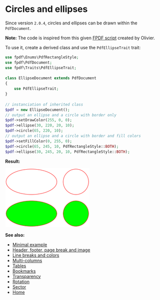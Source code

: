 # Circles and ellipses

Since version `2.0.4`, circles and ellipses can be drawn within
the `PdfDocument`.

**Note:** The code is inspired from this given
[FPDF script](http://www.fpdf.org/en/script/script6.php) created by Olivier.

To use it, create a derived class and use the `PdfEllipseTrait` trait:

```php
use fpdf\Enums\PdfRectangleStyle;
use fpdf\PdfDocument;
use fpdf\Traits\PdfEllipseTrait;

class EllipseDocument extends PdfDocument
{
    use PdfEllipseTrait;
}

// instanciation of inherited class
$pdf = new EllipseDocument();
// output an ellipse and a circle with border only
$pdf->setDrawColor(255, 0, 0);
$pdf->ellipse(30, 220, 20, 10);
$pdf->circle(65, 220, 10);
// output an ellipse and a circle with border and fill colors
$pdf->setFillColor(0, 255, 0);
$pdf->circle(65, 245, 10, PdfRectangleStyle::BOTH);
$pdf->ellipse(30, 245, 20, 10, PdfRectangleStyle::BOTH);
```

**Result:**

![Result](images/ellipses.png)

**See also:**

- [Minimal example](tuto_1.md)
- [Header, footer, page break and image](tuto_2.md)
- [Line breaks and colors](tuto_3.md)
- [Multi-columns](tuto_4.md)
- [Tables](tuto_5.md)
- [Bookmarks](tuto_6.md)
- [Transparency](tuto_7.md)
- [Rotation](tuto_9.md)
- [Sector](tuto_10.md)
- [Home](../README.md)
